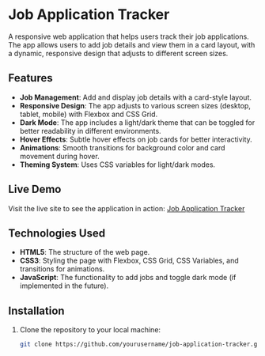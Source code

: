 # Job Application Tracker

A responsive web application that helps users track their job applications. The app allows users to add job details and view them in a card layout, with a dynamic, responsive design that adjusts to different screen sizes.

## Features

- **Job Management**: Add and display job details with a card-style layout.
- **Responsive Design**: The app adjusts to various screen sizes (desktop, tablet, mobile) with Flexbox and CSS Grid.
- **Dark Mode**: The app includes a light/dark theme that can be toggled for better readability in different environments.
- **Hover Effects**: Subtle hover effects on job cards for better interactivity.
- **Animations**: Smooth transitions for background color and card movement during hover.
- **Theming System**: Uses CSS variables for light/dark modes.

## Live Demo

Visit the live site to see the application in action: [Job Application Tracker](https://mayaunnikrishnan.github.io/Job-Application-Tracker/)

## Technologies Used

- **HTML5**: The structure of the web page.
- **CSS3**: Styling the page with Flexbox, CSS Grid, CSS Variables, and transitions for animations.
- **JavaScript**: The functionality to add jobs and toggle dark mode (if implemented in the future).

## Installation

1. Clone the repository to your local machine:
   ```bash
   git clone https://github.com/yourusername/job-application-tracker.git
